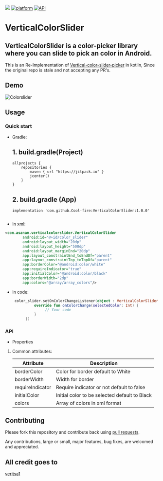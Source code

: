 [![](https://jitpack.io/v/Cool-fire/VerticalColorSlider.svg)](https://jitpack.io/#Cool-fire/VerticalColorSlider)
[![platform](https://img.shields.io/badge/platform-Android-yellow.svg)](https://www.android.com)
[![API](https://img.shields.io/badge/API-21%2B-brightgreen.svg?style=plastic)](https://developer.android.com/studio/releases/platforms)

# VerticalColorSlider

## VerticalColorSlider is a color-picker library where you can slide to pick an color in Android.

This is an Re-Implementation of [Vertical-color-slider-picker](https://github.com/veritas1/vertical-slide-color-picker) in kotlin, Since the original 
repo is stale and not accepting any PR's.

## Demo

![Colorslider](https://user-images.githubusercontent.com/25877454/65792469-787d0200-e181-11e9-8f8c-04a7e58ad751.gif)


## Usage
### Quick start

- Gradle:

  ## 1. build.gradle(Project)

     ```
     allprojects {
         repositories {
             maven { url "https://jitpack.io" }
             jcenter()
         }
     }
     ```

  ## 2. build.gradle (App)

     ```
     implementation 'com.github.Cool-fire:VerticalColorSlider:1.0.0'
     ```
  ```
- In xml:
```xml
<com.asanam.verticalcolorslider.VerticalColorSlider
        android:id="@+id/color_slider"
        android:layout_width="20dp"
        android:layout_height="500dp"
        android:layout_marginEnd="20dp"
        app:layout_constraintEnd_toEndOf="parent"
        app:layout_constraintTop_toTopOf="parent"
        app:borderColor="@android:color/white"
        app:requireIndicator="true"
        app:initialColor="@android:color/black"
        app:borderWidth="2dp"
        app:colors="@array/array_colors"/>
```
- In code:

  ```kotlin
   color_slider.setOnColorChangeListener(object : VerticalColorSlider.OnColorChangeListener{
            override fun onColorChange(selectedColor: Int) {
                 // Your code
            }
        })
  ```
### API

- Properties

1. Common attributes:

   | Attribute              | Description                                                  |
   | ---------------------- | ------------------------------------------------------------ |
   | borderColor  | Color for border default to White                        |
   | borderWidth          | Width for border                            |
   | requireIndicator          |Require indicator or not default to false                           |
   | initialColor           | Initial color to be selected default to Black                               |
   | colors              | Array of colors in xml format                          |
  
## Contributing

Please fork this repository and contribute back using
[pull requests](https://github.com/Cool-fire/VerticalColorSlider/pulls).

Any contributions, large or small, major features, bug fixes, are welcomed and appreciated.


## All credit goes to

[veritsa1](https://github.com/veritas1/)
